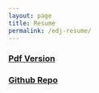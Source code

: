 ```yaml
---
layout: page
title: Resume
permalink: /edj-resume/
---
```


###  [Pdf Version](https://latexonline.cc/compile?git=https://github.com/DKXXXL/resume&target=resume.tex&command=xelatex)

<object data="https://latexonline.cc/compile?git=https://github.com/DKXXXL/resume&target=resume.tex&command=xelatex" width="1000" height="1000" type='application/pdf'/>


### [Github Repo](https://github.com/DKXXXL/resume)